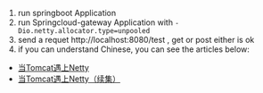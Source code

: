 1. run springboot Application
2. run Springcloud-gateway Application with `-Dio.netty.allocator.type=unpooled`
3. send a requet  http://localhost:8080/test , get or post either is ok
4. if you can understand Chinese, you can see the articles below:

- [当Tomcat遇上Netty](当Tomcat遇上Netty.md)
- [当Tomcat遇上Netty（续集）](当Tomcat遇上Netty（续集）.md)